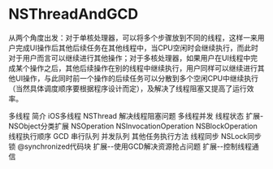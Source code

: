 # NSThreadAndGCD
从两个角度出发：对于单核处理器，可以将多个步骤放到不同的线程，这样一来用户完成UI操作后其他后续任务在其他线程中，当CPU空闲时会继续执行，而此时对于用户而言可以继续进行其他操作；对于多核处理器，如果用户在UI线程中完成某个操作之后，其他后续操作在别的线程中继续执行，用户同样可以继续进行其他UI操作，与此同时前一个操作的后续任务可以分散到多个空闲CPU中继续执行（当然具体调度顺序要根据程序设计而定），及解决了线程阻塞又提高了运行效率。

多线程
简介
iOS多线程
NSThread
解决线程阻塞问题
多线程并发
线程状态
扩展-NSObject分类扩展
NSOperation
NSInvocationOperation
NSBlockOperation
线程执行顺序
GCD
串行队列
并发队列
其他任务执行方法
线程同步
NSLock同步锁
@synchronized代码块
扩展--使用GCD解决资源抢占问题
扩展--控制线程通信
